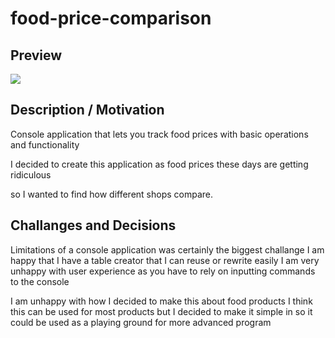 # food-price-comparison
## Preview

![](https://i.imgur.com/cV0RYuM.png)
## Description / Motivation
Console application that lets you track food prices
with basic operations and functionality

I decided to create this application as
food prices these days are getting ridiculous

so I wanted to find how different shops compare.

## Challanges and Decisions

Limitations of a console application was certainly the biggest challange
I am happy that I have a table creator that I can reuse or rewrite easily
I am very unhappy with user experience as you have to rely on inputting
commands to the console

I am unhappy with how I decided to make this about food products
I think this can be used for most products
but I decided to make it simple in so it could be used
as a playing ground for more advanced program